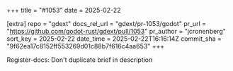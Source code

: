 +++
title = "#1053"
date = 2025-02-22

[extra]
repo = "gdext"
docs_rel_url = "gdext/pr-1053/godot"
pr_url = "https://github.com/godot-rust/gdext/pull/1053"
pr_author = "jcronenberg"
sort_key = 2025-02-22
date_time = 2025-02-22T16:16:14Z
commit_sha = "9f62ea17c8152ff553269d01c88b7f616c4aa653"
+++

Register-docs: Don't duplicate brief in description
